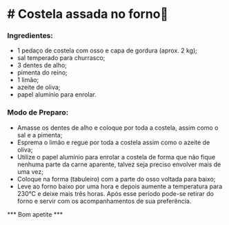 # # Costela assada no forno:meat_on_bone:

### Ingredientes:

* 1 pedaço de costela com osso e capa de gordura (aprox. 2 kg);
* sal temperado para churrasco;
* 3 dentes de alho;
* pimenta do reino;
* 1 limão;
* azeite de oliva;
* papel alumínio para enrolar.

### Modo de Preparo:

* Amasse os dentes de alho e coloque por toda a costela, assim como o sal e a pimenta;
* Esprema o limão e regue por toda a costela assim como o azeite de oliva;
* Utilize o papel alumínio para enrolar a costela de forma que não fique nenhuma parte da carne aparente, talvez seja preciso envolver mais de uma vez;
* Coloque na forma (tabuleiro) com a parte do osso voltada para baixo;
* Leve ao forno baixo por uma hora e depois aumente a temperatura para 230°C e deixe mais três horas. Após esse período pode-se retirar do forno e servir com os acompanhamentos de sua preferência.

*** Bom apetite ***
